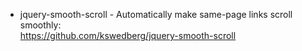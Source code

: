 
- jquery-smooth-scroll - Automatically make same-page links scroll smoothly:
<br/>https://github.com/kswedberg/jquery-smooth-scroll
